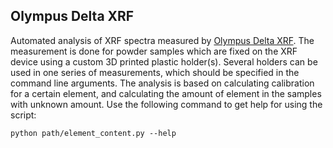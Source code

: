 ## Olympus Delta XRF

Automated analysis of XRF spectra measured by [Olympus Delta XRF](https://www.olympus-ims.com/en/xrf-xrd/delta-handheld/delta-prof/). The measurement is done for powder samples which are fixed on the XRF device using a custom 3D printed plastic holder(s). Several holders can be used in one series of measurements, which should be specified in the command line arguments. The analysis is based on calculating calibration for a certain element, and calculating the amount of element in the samples with unknown amount. Use the following command to get help for using the script:

```python path/element_content.py --help```